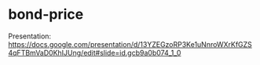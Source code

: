 # bond-price

Presentation: https://docs.google.com/presentation/d/13YZEGzoRP3Ke1uNnroWXrKfGZS4qFTBmVaD0KhIJUng/edit#slide=id.gcb9a0b074_1_0
